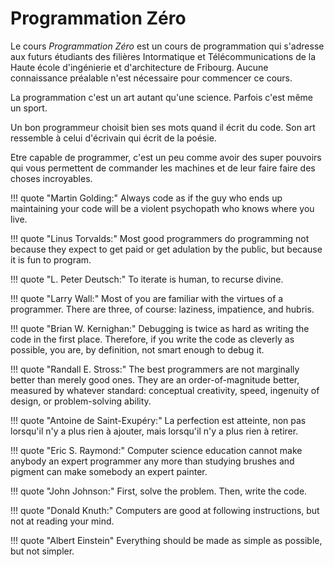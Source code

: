 # Programmation Zéro

Le cours *Programmation Zéro* est un cours de programmation qui s'adresse aux futurs étudiants des filières Intormatique et Télécommunications de la Haute école d'ingénierie et d'architecture de Fribourg. Aucune connaissance préalable n'est nécessaire pour commencer ce cours.

La programmation c'est un art autant qu'une science. Parfois c'est même un sport.

Un bon programmeur choisit bien ses mots quand il écrit du code. Son art ressemble à celui d'écrivain qui écrit de la poésie. 

Etre capable de programmer, c'est un peu comme avoir des super pouvoirs qui vous permettent de commander les machines et de leur faire faire des choses incroyables.



!!! quote "Martin Golding:"
    Always code as if the guy who ends up maintaining your code will be a violent psychopath who knows where you live.

!!! quote "Linus Torvalds:"
    Most good programmers do programming not because they expect to get paid or get adulation by the public, but because it is fun to program.

!!! quote "L. Peter Deutsch:"
    To iterate is human, to recurse divine. 

!!! quote "Larry Wall:"
    Most of you are familiar with the virtues of a programmer. There are three, of course: laziness, impatience, and hubris.

!!! quote "Brian W. Kernighan:"
    Debugging is twice as hard as writing the code in the first place. Therefore, if you write the code as cleverly as possible, you are, by definition, not smart enough to debug it.


!!! quote "Randall E. Stross:"
    The best programmers are not marginally better than merely good ones. They are an order-of-magnitude better, measured by whatever standard: conceptual creativity, speed, ingenuity of design, or problem-solving ability.

!!! quote "Antoine de Saint-Exupéry:"
    La perfection est atteinte, non pas lorsqu'il n'y a plus rien à ajouter, mais lorsqu'il n'y a plus rien à retirer.

!!! quote "Eric S. Raymond:"
    Computer science education cannot make anybody an expert programmer any more than studying brushes and pigment can make somebody an expert painter.

!!! quote "John Johnson:"
    First, solve the problem. Then, write the code.

!!! quote "Donald Knuth:"
    Computers are good at following instructions, but not at reading your mind. 

!!! quote "Albert Einstein"
    Everything should be made as simple as possible, but not simpler.